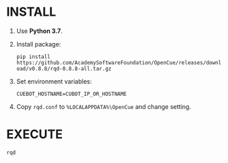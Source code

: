 # INSTALL
1. Use **Python 3.7**.
2. Install package:

   `pip install https://github.com/AcademySoftwareFoundation/OpenCue/releases/download/v0.8.8/rqd-0.8.8-all.tar.gz`
3. Set environment variables:

   `CUEBOT_HOSTNAME=CUBOT_IP_OR_HOSTNAME`
4. Copy `rqd.conf` to `%LOCALAPPDATA%\OpenCue` and change setting.

# EXECUTE
`rqd`